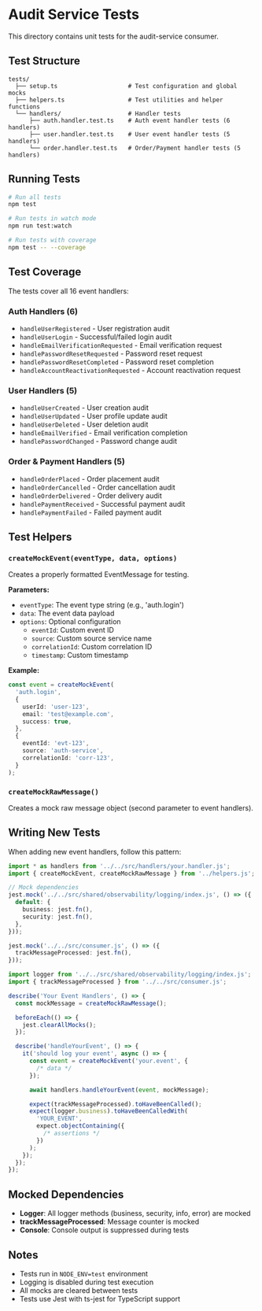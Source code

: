 # Audit Service Tests

This directory contains unit tests for the audit-service consumer.

## Test Structure

```
tests/
  ├── setup.ts                    # Test configuration and global mocks
  ├── helpers.ts                  # Test utilities and helper functions
  └── handlers/                   # Handler tests
      ├── auth.handler.test.ts    # Auth event handler tests (6 handlers)
      ├── user.handler.test.ts    # User event handler tests (5 handlers)
      └── order.handler.test.ts   # Order/Payment handler tests (5 handlers)
```

## Running Tests

```bash
# Run all tests
npm test

# Run tests in watch mode
npm run test:watch

# Run tests with coverage
npm test -- --coverage
```

## Test Coverage

The tests cover all 16 event handlers:

### Auth Handlers (6)

- `handleUserRegistered` - User registration audit
- `handleUserLogin` - Successful/failed login audit
- `handleEmailVerificationRequested` - Email verification request
- `handlePasswordResetRequested` - Password reset request
- `handlePasswordResetCompleted` - Password reset completion
- `handleAccountReactivationRequested` - Account reactivation request

### User Handlers (5)

- `handleUserCreated` - User creation audit
- `handleUserUpdated` - User profile update audit
- `handleUserDeleted` - User deletion audit
- `handleEmailVerified` - Email verification completion
- `handlePasswordChanged` - Password change audit

### Order & Payment Handlers (5)

- `handleOrderPlaced` - Order placement audit
- `handleOrderCancelled` - Order cancellation audit
- `handleOrderDelivered` - Order delivery audit
- `handlePaymentReceived` - Successful payment audit
- `handlePaymentFailed` - Failed payment audit

## Test Helpers

### `createMockEvent(eventType, data, options)`

Creates a properly formatted EventMessage for testing.

**Parameters:**

- `eventType`: The event type string (e.g., 'auth.login')
- `data`: The event data payload
- `options`: Optional configuration
  - `eventId`: Custom event ID
  - `source`: Custom source service name
  - `correlationId`: Custom correlation ID
  - `timestamp`: Custom timestamp

**Example:**

```typescript
const event = createMockEvent(
  'auth.login',
  {
    userId: 'user-123',
    email: 'test@example.com',
    success: true,
  },
  {
    eventId: 'evt-123',
    source: 'auth-service',
    correlationId: 'corr-123',
  }
);
```

### `createMockRawMessage()`

Creates a mock raw message object (second parameter to event handlers).

## Writing New Tests

When adding new event handlers, follow this pattern:

```typescript
import * as handlers from '../../src/handlers/your.handler.js';
import { createMockEvent, createMockRawMessage } from '../helpers.js';

// Mock dependencies
jest.mock('../../src/shared/observability/logging/index.js', () => ({
  default: {
    business: jest.fn(),
    security: jest.fn(),
  },
}));

jest.mock('../../src/consumer.js', () => ({
  trackMessageProcessed: jest.fn(),
}));

import logger from '../../src/shared/observability/logging/index.js';
import { trackMessageProcessed } from '../../src/consumer.js';

describe('Your Event Handlers', () => {
  const mockMessage = createMockRawMessage();

  beforeEach(() => {
    jest.clearAllMocks();
  });

  describe('handleYourEvent', () => {
    it('should log your event', async () => {
      const event = createMockEvent('your.event', {
        /* data */
      });

      await handlers.handleYourEvent(event, mockMessage);

      expect(trackMessageProcessed).toHaveBeenCalled();
      expect(logger.business).toHaveBeenCalledWith(
        'YOUR_EVENT',
        expect.objectContaining({
          /* assertions */
        })
      );
    });
  });
});
```

## Mocked Dependencies

- **Logger**: All logger methods (business, security, info, error) are mocked
- **trackMessageProcessed**: Message counter is mocked
- **Console**: Console output is suppressed during tests

## Notes

- Tests run in `NODE_ENV=test` environment
- Logging is disabled during test execution
- All mocks are cleared between tests
- Tests use Jest with ts-jest for TypeScript support
